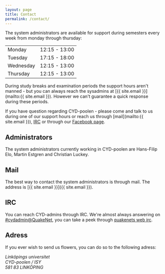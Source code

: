 ```yaml
---
layout: page
title: Contact
permalink: /contact/
---
```


The system administrators are available for support during semesters every week from monday through thursday:

<table>
	<tr>
		<td> Monday </td>    <td> 12:15 - 13:00 </td>
	</tr>
	<tr>
		<td> Tuesday </td>   <td> 17:15 - 18:00 </td>
	</tr>
	<tr>
		<td> Wednesday </td> <td> 12:15 - 13:00 </td>
	</tr>
	<tr>
		<td> Thursday </td>  <td> 12:15 - 13:00 </td>
	</tr>
</table>

During study breaks and examination periods the support hours aren't manned - but you can always reach the sysadmins at [{{ site.email }}](mailto:{{ site.email }}). However we can't guarantee a quick response during these periods.

If you have question regarding CYD-poolen - please come and talk to us during one of our support hours or reach us through [mail](mailto:{{ site.email }}), [IRC](irc://#cydadmin@irc.quakenet.org) or through our [Facebook page](https://www.facebook.com/CYDpoolen).

## Administrators

The system administrators currently working in CYD-poolen are Hans-Filip Elo, Martin Estgren and Christian Luckey.

## Mail
The best way to contact the system administrators is through mail. The address is [{{ site.email }}]({{ site.email }}).

## IRC
You can reach CYD-admins through IRC. We're almost always answering on [#cydadmin@QuakeNet](irc://se.quakenet.org/#cydadmin), you can take a peek through [quakenets web irc](http://webchat.quakenet.org/?channels=cydadmin).

## Adress
If you ever wish to send us flowers, you can do so to the following adress:

<address>
Linköpings universitet<br>
CYD-poolen / ISY<br>
581 83 LINKÖPING<br>
</address>
